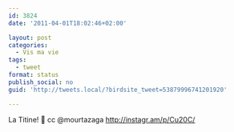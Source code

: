 ```yaml
---
id: 3824
date: '2011-04-01T18:02:46+02:00'

layout: post
categories:
  - Vis ma vie
tags:
  - tweet
format: status
publish_social: no
guid: 'http://tweets.local/?birdsite_tweet=53879996741201920'

---
```


La Titine! 🙂 cc @mourtazaga http://instagr.am/p/Cu20C/
